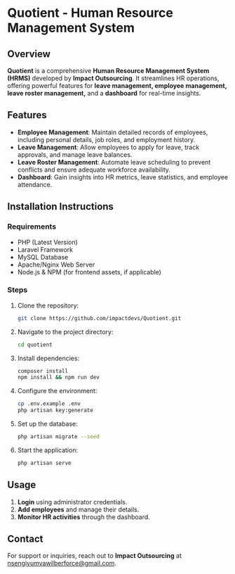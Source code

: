 # Quotient - Human Resource Management System

## Overview
**Quotient** is a comprehensive **Human Resource Management System (HRMS)** developed by **Impact Outsourcing**. It streamlines HR operations, offering powerful features for **leave management, employee management, leave roster management,** and a **dashboard** for real-time insights.

## Features
- **Employee Management**: Maintain detailed records of employees, including personal details, job roles, and employment history.
- **Leave Management**: Allow employees to apply for leave, track approvals, and manage leave balances.
- **Leave Roster Management**: Automate leave scheduling to prevent conflicts and ensure adequate workforce availability.
- **Dashboard**: Gain insights into HR metrics, leave statistics, and employee attendance.

## Installation Instructions
### Requirements
- PHP (Latest Version)
- Laravel Framework
- MySQL Database
- Apache/Nginx Web Server
- Node.js & NPM (for frontend assets, if applicable)

### Steps
1. Clone the repository:
   ```bash
   git clone https://github.com/impactdevs/Quotient.git
   ```
2. Navigate to the project directory:
   ```bash
   cd quotient
   ```
3. Install dependencies:
   ```bash
   composer install
   npm install && npm run dev
   ```
4. Configure the environment:
   ```bash
   cp .env.example .env
   php artisan key:generate
   ```
5. Set up the database:
   ```bash
   php artisan migrate --seed
   ```
6. Start the application:
   ```bash
   php artisan serve
   ```

## Usage
1. **Login** using administrator credentials.
2. **Add employees** and manage their details.
3. **Monitor HR activities** through the dashboard.


## Contact
For support or inquiries, reach out to **Impact Outsourcing** at [nsengiyumvawilberforce@gmail.com](mailto:nsengiyumvawilberforce@gmail.com).
